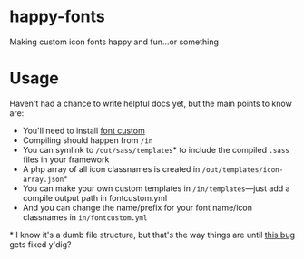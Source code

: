 happy-fonts
===========

Making custom icon fonts happy and fun…or something

Usage
=====

Haven't had a chance to write helpful docs yet, but the main points to know are:
- You'll need to install [font custom](http://fontcustom.com/)
- Compiling should happen from `/in`
- You can symlink to `/out/sass/templates`\* to include the compiled `.sass` files in your framework
- A php array of all icon classnames is created in `/out/templates/icon-array.json`\*
- You can make your own custom templates in `/in/templates`—just add a compile output path in fontcustom.yml
- And you can change the name/prefix for your font name/icon classnames in `in/fontcustom.yml`

\* I know it's a dumb file structure, but that's the way things are until [this bug](https://github.com/FontCustom/fontcustom/issues/195#issuecomment-38879690) gets fixed y'dig?
